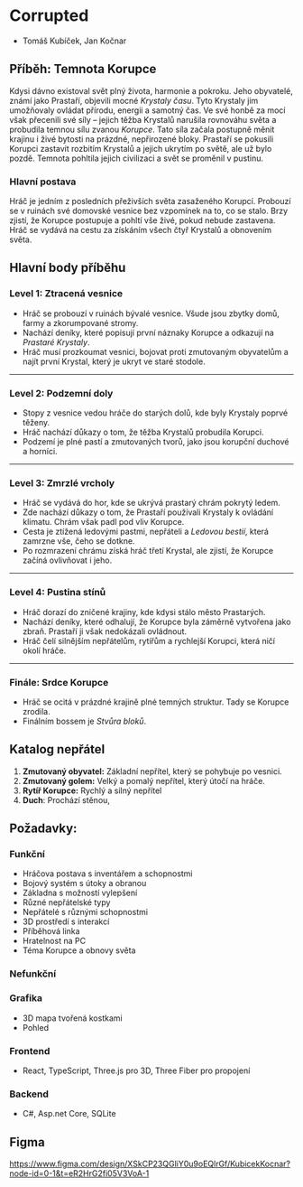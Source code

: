 # **Corrupted**

- Tomáš Kubíček, Jan Kočnar


## **Příběh: Temnota Korupce**
Kdysi dávno existoval svět plný života, harmonie a pokroku. Jeho obyvatelé, známí jako Prastaří, objevili mocné *Krystaly času*. Tyto Krystaly jim umožňovaly ovládat přírodu, energii a samotný čas. Ve své honbě za mocí však přecenili své síly – jejich těžba Krystalů narušila rovnováhu světa a probudila temnou sílu zvanou *Korupce*. Tato síla začala postupně měnit krajinu i živé bytosti na prázdné, nepřirozené bloky.
Prastaří se pokusili Korupci zastavit rozbitím Krystalů a jejich ukrytím po světě, ale už bylo pozdě. Temnota pohltila jejich civilizaci a svět se proměnil v pustinu.

### **Hlavní postava**
Hráč je jedním z posledních přeživších světa zasaženého Korupcí. Probouzí se v ruinách své domovské vesnice bez vzpomínek na to, co se stalo. Brzy zjistí, že Korupce postupuje a pohltí vše živé, pokud nebude zastavena. Hráč se vydává na cestu za získáním všech čtyř Krystalů a obnovením světa.

## **Hlavní body příběhu**

### **Level 1: Ztracená vesnice**
- Hráč se probouzí v ruinách bývalé vesnice. Všude jsou zbytky domů, farmy a zkorumpované stromy.
- Nachází deníky, které popisují první náznaky Korupce a odkazují na *Prastaré Krystaly*.
- Hráč musí prozkoumat vesnici, bojovat proti zmutovaným obyvatelům a najít první Krystal, který je ukryt ve staré stodole.

---

### **Level 2: Podzemní doly**
- Stopy z vesnice vedou hráče do starých dolů, kde byly Krystaly poprvé těženy.
- Hráč nachází důkazy o tom, že těžba Krystalů probudila Korupci.
- Podzemí je plné pastí a zmutovaných tvorů, jako jsou korupční duchové a horníci.

---

### **Level 3: Zmrzlé vrcholy**
- Hráč se vydává do hor, kde se ukrývá prastarý chrám pokrytý ledem.
- Zde nachází důkazy o tom, že Prastaří používali Krystaly k ovládání klimatu. Chrám však padl pod vliv Korupce.
- Cesta je ztížená ledovými pastmi, nepřáteli a *Ledovou bestií*, která zamrzne vše, čeho se dotkne.
- Po rozmrazení chrámu získá hráč třetí Krystal, ale zjistí, že Korupce začíná ovlivňovat i jeho.

---

### **Level 4: Pustina stínů**
- Hráč dorazí do zničené krajiny, kde kdysi stálo město Prastarých.
- Nachází deníky, které odhalují, že Korupce byla záměrně vytvořena jako zbraň. Prastaří ji však nedokázali ovládnout.
- Hráč čelí silnějším nepřátelům, rytířům a rychlejší Korupci, která ničí okolí hráče.

---

### **Finále: Srdce Korupce**
- Hráč se ocitá v prázdné krajině plné temných struktur. Tady se Korupce zrodila.
- Finálním bossem je *Stvůra bloků*.

## **Katalog nepřátel**
1. **Zmutovaný obyvatel:** Základní nepřítel, který se pohybuje po vesnici.
2. **Zmutovaný golem:** Velký a pomalý nepřítel, který útočí na hráče.
3. **Rytíř Korupce:** Rychlý a silný nepřítel
4. **Duch**: Prochází stěnou,

## **Požadavky:**

### **Funkční**
- Hráčova postava s inventářem a schopnostmi
- Bojový systém s útoky a obranou
- Základna s možností vylepšení
- Různé nepřátelské typy
- Nepřátelé s různými schopnostmi
- 3D prostředí s interakcí
- Příběhová linka
- Hratelnost na PC
- Téma Korupce a obnovy světa


### **Nefunkční**

### **Grafika**
- 3D mapa tvořená kostkami
- Pohled

### **Frontend**
- React, TypeScript, Three.js pro 3D, Three Fiber pro propojení
### **Backend**
- C#, Asp.net Core, SQLite

## **Figma**
https://www.figma.com/design/XSkCP23QGliY0u9oEQlrGf/KubicekKocnar?node-id=0-1&t=eR2HrG2fi05V3VoA-1















